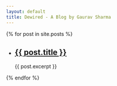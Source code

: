 ```yaml
---
layout: default
title: Dewired - A Blog by Gaurav Sharma
---
```


{% for post in site.posts %}

<ul class="list-style-none">
  <li>
    <h2><a href="{{ post.url }}">{{ post.title }}</a></h2>
    {{ post.excerpt }}
  </li>
</ul>

{% endfor %}
